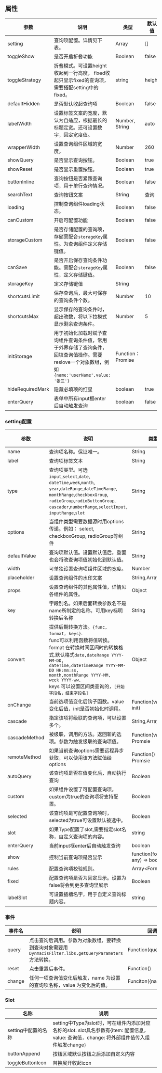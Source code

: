 ## 属性

| 参数             | 说明                                                                                                                                             | 类型             | 默认值 |
|------------------|------------------------------------------------------------------------------------------------------------------------------------------------|------------------|--------|
| setting          | 查询项配置。详情见下表。                                                                                                                           | Array            | \[\]   |
| toggleShow       | 是否开启折叠功能                                                                                                                                 | Boolean          | false  |
| toggleStrategy   | 折叠模式。可设置height收起到一行高度， fixed收起只显示fixed的查询项，需要搭配setting中的fixed。                                                      | string           | height |
| defaultHidden    | 是否默认收起查询项                                                                                                                               | Boolean          | false  |
| labelWidth       | 设置标签文案的宽度，默认为自适应，根据最长的标题定宽。还可设置数字，固定宽度值。                                                                      | Number, String   | auto   |
| wrapperWidth     | 设置查询组件区域的宽度。                                                                                                                          | Number           | 260    |
| showQuery        | 是否显示查询按钮。                                                                                                                                | Boolean          | true   |
| showReset        | 是否显示重置按钮。                                                                                                                                | Boolean          | true   |
| buttonInline     | 查询按钮是否紧跟查询项，用于单行查询情况。                                                                                                         | Boolean          | false  |
| searchText       | 查询按钮文案                                                                                                                                     | String           | 查询   |
| loading          | 控制查询组件loading状态。                                                                                                                         | Boolean          | false  |
| canCustom        | 开启可配置功能                                                                                                                                   | Boolean          | false  |
| storageCustom    | 是否存储配置的查询项，存储需配合`storageKey`属性。为查询组件定义存储键值。                                                                          | Boolean          | false  |
| canSave          | 是否开启保存查询条件功能。需配合`storageKey`属性，定义存储键值。                                                                                    | Boolean          | false  |
| storageKey       | 定义存储键值                                                                                                                                     | String           |        |
| shortcutsLimit   | 保存查询后，最大可保存的查询条件个数。                                                                                                             | Number           | 10     |
| shortcutsMax     | 显示保存的查询条件时，超出改数，将以下拉模式显示剩余查询条件。                                                                                      | Number           | 5      |
| initStorage      | 用于初始化加载时赋予查询组件查询条件值，常用于外界存储了查询条件，<br>回填查询值操作。需要reslove一个对象数组，例如`{name:'userName',value: '张三'}` | Function：Promise |        |
| hideRequiredMark | 隐藏必填项的红星                                                                                                                                 | boolean          | true   |
| enterQuery       | 表单中所有input框enter后自动触发查询                                                                                                             | boolean          | false  |

### setting配置

| 参数  | 说明  | 类型  | 默认值 |
| --- | --- | --- | --- |
| name | 查询项名称。保证唯一。 | String |     |
| label | 查询项标签文本 | String |     |
| type | 查询项类型。可选`input`,`select`,`date`,<br>`dateTime`,`week`,`month`,<br>`year`,`dateRange`,`dateTimeRange`,<br>`monthRange`,`checkboxGroup`,<br>`radioGroup`,`radioButtonGroup`,<br>`cascader`,`numberRange`,`selectInput`,<br>`inputRange`,`slot` | String |     |
| options | 当组件类型需要数据源时用options传递。例如： select, checkboxGroup, radioGroup等组件 | String |     |
| defaultValue | 查询项默认值。设置默认值后，重置也会将改查询项值初始化到默认值。 | String |     |
| width | 可单独设置查询项组件区域的宽度。 | Number |     |
| placeholder | 设置查询组件的水印文案 | String,Array |     |
| props | 设置查询组件的其他属性值，详情见各组件的属性。 | Object |     |
| key | 字段别名。如果后面转换参数名不是name所制定的名称，可用key标明转换后名称 | String |     |
| convert | 提供后期转换方法。`{func, format, keys}`.<br>func可以利用函数将值转换。<br>format 在转换时间区间时的转换格式.默认格式`date,dateRange YYYY-MM-DD,`<br>`dateTime,dateTimeRange YYYY-MM-DD HH:mm:ss,`<br>`month,monthRange YYYY-MM,`<br>`week YYYY-ww,`<br>keys 可以设置区间类查询的，`[开始字段名，结束字段名]` | Object |     |
| onChange | 当前选项值变化后钩子函数。value变化后值，init是否初始化时调用。 | Function(value, init) |     |
| cascade | 指定该项将级联的查询项，可以设置多个。 | String,Array |     |
| cascadeMethod | 被级联，调用的方法。返回新的选项。参数为触发级联的查询项值。 | Function(value)：Promsie |     |
| remoteMethod | 如果当前查询options需要远程异步获取，可以使用该方法赋值给options | Function()：Promsie |     |
| autoQuery | 该查询项是否在值变化后，自动执行查询 | Boolean | false |
| custom | 如果组件设置了可配置查询项，custom为true的查询项将支持配置。 | Boolean |     |
| selected | 该查询项是可配置查询项时，selected为true可设置默认被选中。 | Boolean |     |
| slot | 如果Type配置了slot,需要指定slot名称，自定义查询项的内容。 | string |     |
| enterQuery | 当前input框enter后自动触发查询 | boolean | false |
| show | 控制当前查询项是否显示 | function(formData: any) => boolean |     |
| rules | 配置查询项校验规则。 | Array&lt;FormRule&gt; |     |
| fixed | 配置查询项是否为固定显示。设置为false将会到更多查询里展示 | Boolean |     |
| labelSlot | 可设置插槽名字，用于自定义查询标题内容。 | string |     |

### 事件

| 事件名 | 说明  | 回调参数 |
| --- | --- | --- |
| query | 点击查询后调用。参数为对象数组，要转换到查询对象需要用`DynmacisFilter.libs.getQueryParameters`方法转换。 | Function(queryCondition) |
| reset | 点击重置后事件。 | Function() |
| change | 任何一项查询值变化后触发，name 为设置的查询项名称，value 为变化后的值。 | Funciton({name, value}) |

### Slot

| 名称  | 说明  |
| --- | --- |
| setting中配置的名称 | setting中Type为slot时，可在组件内添加对应名称的slot. slot具名参数有{item: 配置信息， value: 查询值，change: 将外部组件值传入组件触发change} |
| buttonAppend | 按钮区域默认按钮之后添加自定义内容 |
| toggleButtonIcon | 替换展开收起icon |